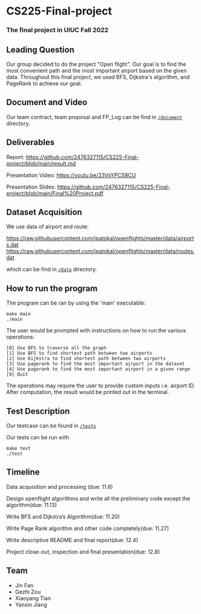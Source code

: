 # CS225-Final-project

### The final project in UIUC Fall 2022

## Leading Question 

Our group decided to do the project "Open flight". Our goal is to find the most convenient path and the most important airport based on the given data. Throughout this final project, we used BFS, Dijkstra's algorithm, and PageRank to achieve our goal.

   
## Document and Video

Our team contract, team proposal and FP_Log can be find in [`/document`](https://github.com/2476327115/CS225-Final-project/tree/main/Document) directory.

## Deliverables

Report: https://github.com/2476327115/CS225-Final-project/blob/main/result.md

Presentation Video: https://youtu.be/23VsYPCS8CU

Presentation Slides: https://github.com/2476327115/CS225-Final-project/blob/main/Final%20Project.pdf

## Dataset Acquisition

We use data of airport and route:


https://raw.githubusercontent.com/jpatokal/openflights/master/data/airports.dat
https://raw.githubusercontent.com/jpatokal/openflights/master/data/routes.dat

which can be find in [`/data`](https://github.com/2476327115/CS225-Final-project/tree/main/data) directory.

## How to run the program
The program can be ran by using the 'main' executable:
```
make main
./main
```
The user would be prompted with instructions on how to run the various operations:
```
[0] Use BFS to traverse all the graph
[1] Use BFS to find shortest path between two airports
[2] Use Dijkstra to find shortest path between two airports
[3] Use pagerank to find the most important airport in the dataset
[4] Use pagerank to find the most important airport in a given range
[9] Quit
```  
The operations may require the user to provide custom inputs i.e. airport ID.  
After computation, the result would be printed out in the terminal.  


## Test Description
Our testcase can be found in [`/tests`](https://github.com/2476327115/CS225-Final-project/tree/main/tests) 

Our tests can be run with
```
make test
./test
```  

## Timeline

Data acquisition and processing (due: 11.6)

Design openflight algorithms and write all the preliminary code except the algorithm(due: 11.13)

Write BFS and Dijkstra’s Algorithm(due: 11.20)

Write Page Rank algorithm and other code completely(due: 11.27)

Write descriptive README and final report(due: 12.4)

Project close-out, inspection and final presentation(due: 12.8)

## Team
- Jin Fan
- Gezhi Zou
- Xiaoyang Tian
- Yanxin Jiang
